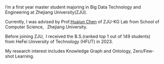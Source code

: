I’m a first year master student majoring in Big Data Technology and Engineering at Zhejiang University(ZJU).

Currently, I was advised by Prof.[Huajun Chen](https://person.zju.edu.cn/huajun) of ZJU-KG Lab from School of Computer Science,  Zhejiang University.

Before joining ZJU, I received the B.S.(ranked top 1 out of 149 students) from HeFei University of Technology (HFUT) in 2023.

My research interest includes Knowledge Graph and Ontology, Zero/Few-shot Learning.
